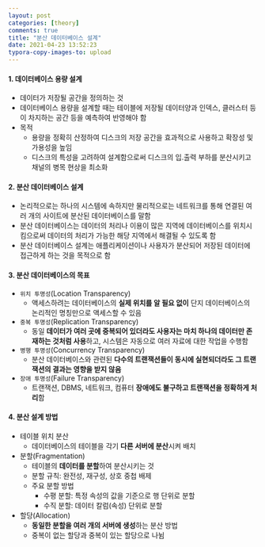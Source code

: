 ```yaml
---
layout: post
categories: [theory]
comments: true
title: "분산 데이터베이스 설계"
date: 2021-04-23 13:52:23
typora-copy-images-to: upload
---
```


#### 1. 데이터베이스 용량 설계

- 데이터가 저장될 공간을 정의하는 것
- 데이터베이스 용량을 설계할 때는 테이블에 저장될 데이터양과 인덱스, 클러스터 등이 차지하는 공간 등을 예측하여 반영해야 함
- 목적
  - 용량을 정확히 산정하여 디스크의 저장 공간을 효과적으로 사용하고 확장성 및 가용성을 높임
  - 디스크의 특성을 고려하여 설계함으로써 디스크의 입.출력 부하를 분산시키고 채널의 병목 현상을 최소화

#### 2. 분산 데이터베이스 설계

- 논리적으로는 하나의 시스템에 속하지만 물리적으로는 네트워크를 통해 연결된 여러 개의 사이트에 분산된 데이터베이스를 말함
- 분산 데이터베이스는 데이터의 처리나 이용이 많은 지역에 데이터베이스를 위치시킴으로써 데이터의 처리가 가능한 해당 지역에서 해결될 수 있도록 함
- 분산 데이터베이스 설계는 애플리케이션이나 사용자가 분산되어 저장된 데이터에 접근하게 하는 것을 목적으로 함

#### 3. 분산 데이터베이스의 목표

- `위치 투명성`(Location Transparency)
  - 액세스하려는 데이터베이스의 **실제 위치를 알 필요 없이** 단지 데이터베이스의 논리적인 명칭만으로 액세스할 수 있음
- `중복 투명성`(Replication Transparency)
  - 동일 **데이터가 여러 곳에 중복되어 있더라도 사용자는 마치 하나의 데이터만 존재하는 것처럼 사용**하고, 시스템은 자동으로 여러 자료에 대한 작업을 수행함
- `병행 투명성`(Concurrency Transparency)
  - 분산 데이터베이스와 관련된 **다수의 트랜잭션들이 동시에 실현되더라도 그 트랜잭션의 결과는 영향을 받지 않음**
- `장애 투명성`(Failure Transparency)
  - 트랜잭션, DBMS, 네트워크, 컴퓨터 **장애에도 불구하고 트랜잭션을 정확하게 처리**함

#### 4. 분산 설계 방법

- 테이블 위치 분산
  - 데이터베이스의 테이블을 각기 **다른 서버에 분산**시켜 배치
- 분할(Fragmentation)
  - 테이블의 **데이터를 분할**하여 분산시키는 것
  - 분할 규칙: 완전성, 재구성, 상호 중첩 배제
  - 주요 분할 방법
    - 수평 분할: 특정 속성의 값을 기준으로 행 단위로 분할
    - 수직 분할: 데이터 칼럼(속성) 단위로 분할
- 할당(Allocation)
  - **동일한 분할을 여러 개의 서버에 생성**하는 분산 방법
  - 중복이 없는 할당과 중복이 있는 할당으로 나뉨